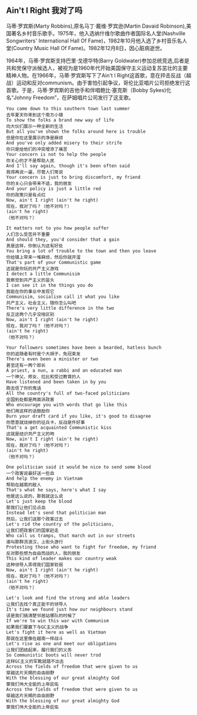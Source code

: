 ## Ain't I Right 我对了吗

马蒂·罗宾斯(Marty Robbins),原名马丁·戴维·罗宾逊(Martin Davaid Robinson),美国著名乡村音乐歌手。1975年，他入选纳什维尔歌曲作者国际名人堂(Nashville Songwriters' International Hall Of Fame)，1982年10月他入选了乡村音乐名人堂(Country Music Hall Of Fame)。1982年12月8日，因心脏病逝世。

1964年，马蒂·罗宾斯支持巴里·戈德华特(Barry Goldwater)参加总统竞选,后者是共和党保守派候选人，被视为是1960年代开始美国保守主义运动复苏茁壮的主要精神人物。在1966年，马蒂·罗宾斯写下了Ain't I Right这首歌，意在抨击反战（越战）运动和反对communism。由于害怕引起争议，哥伦比亚唱片公司拒绝发行这首歌。于是，马蒂·罗宾斯的吉他手和伴唱鲍比·塞克斯（Bobby Sykes)化名“Johnny Freedom”，在萨姆唱片公司发行了这支歌。

    You came down to this southern town last summer 
    去年夏天你来到这个南方小镇
    To show the folks a brand new way of life
    向大伙们展示一种全新的生活
    But all you've shown the folks around here is trouble
    但是你在这里展示的净是麻烦
    And you've only added misery to their strife
    你只是给他们的冲突增添了痛苦
    Your concern is not to help the people
    你关心的才不是帮助人民
    And I'll say again, though it's been often said
    我得再说一遍，尽管人们常说
    Your concern is just to bring discomfort, my friend
    你的关心只会带来不适，我的朋友
    And your policy is just a little red
    你的政策只是有点红
    Now, ain't I right (ain't he right)
    现在，我对了吗？（他不对吗？）
    (ain't he right)
    （他不对吗？）
    
    It matters not to you how people suffer
    人们怎么受苦并不重要
    And should they, you'd consider that a gain
    真是这样，你倒认为这有好处
    You bring a lot of trouble to the town and then you leave
    你给镇上带来一堆麻烦，然后你就开溜
    That's part of your Communistic game
    这就是你玩的共产主义游戏
    I detect a little Communisim
    我察觉到共产主义的苗头
    I can see it in the things you do
    我能在你的事业中发现它
    Communisim, socialism call it what you like
    共产主义，社会主义，随你怎么叫吧
    There's very little difference in the two
    反正这两个几乎没啥区别
    Now, ain't I right (ain't he right)
    现在，我对了吗？（他不对吗？） 
    (ain't he right)
    （他不对吗？）
    
    Your followers sometimes have been a bearded, hatless bunch
    你的追随者有时是个大胡子，免冠束发
    There's even been a minister or two
    甚至还有一两个部长
    A priest, a nun, a rabbi and an educated man
    一个神父、修女、拉比和受过教育的人
    Have listened and been taken in by you
    跑去信了你的鬼话
    All the country's full of two-faced politicians
    全国到处都是两面派政客
    Who encourage you with words that go like this
    他们用这样的话鼓励你
    Burn your draft card if you like, it's good to disagree
    你愿意就烧掉你的征兵卡，反战是件好事
    That's a get acquainted Communistic kiss
    这就是结识共产主义的吻
    Now, ain't I right (ain't he right)
    现在，我对了吗？（他不对吗？）
    (ain't he right)
    （他不对吗？）

    One politician said it would be nice to send some blood
    一个政客说最好送一些血
    And help the enemy in Vietnam
    帮助在越南的敌人
    That's what he says, here's what I say
    他是这么说的，那我就这么说
    Let's just keep the blood
    那我们让他们见点血
    Instead let's send that politician man
    然后，让我们送那个政客过去
    Let's rid the country of the politicians,
    让我们把政客们的国家赶走
    Who call us tramps, that march out in our streets
    谁叫那群流浪汉，上街头游行
    Protesting those who want to fight for freedom, my friend
    反对那些想为自由而战的人，我的朋友
    This kind of leader makes our country weak
    这种领导人弄得我们国家软弱
    Now, ain't I right (ain't he right)
    现在，我对了吗？（他不对吗？）
    (ain't he right)
    （他不对吗？） 

    Let's look and find the strong and able leaders
    让我们去找个真正能干的领导人
    It's time we found just how our neighbours stand
    该是我们搞清楚邻居站哪队的时候了
    If we're to win this war with Communism
    如果我们要赢下与GC主义的战争
    Let's fight it here as well as Vietman
    那就在这里像在越南一样战斗
    Let's rise as one and meet our obligations
    让我们团结起来，履行我们的义务
    So Communistic boots will never trod
    这样GC主义的军靴就踏不出去
    Across the fields of freedom that were given to us
    穿越这片天赐的自由田野
    With the blessing of our great almighty God
    蒙我们伟大全能的上帝庇佑
    Across the fields of freedom that were given to us
    穿越这片天赐的自由田野
    With the blessing of our great almighty God
    蒙我们伟大全能的上帝庇佑
